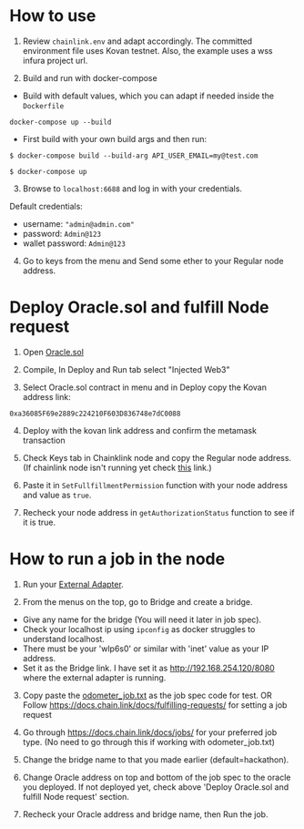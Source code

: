 # How to use

1. Review `chainlink.env` and adapt accordingly. The committed environment file uses Kovan testnet. Also, the example uses a wss infura project url.

2. Build and run with docker-compose

* Build with default values, which you can adapt if needed inside the `Dockerfile`
```
docker-compose up --build
```

* First build with your own build args and then run:

```
$ docker-compose build --build-arg API_USER_EMAIL=my@test.com

$ docker-compose up
```

3. Browse to `localhost:6688` and log in with your credentials.

Default credentials:
- username: `"admin@admin.com"`
- password: `Admin@123`
- wallet password: `Admin@123`

4. Go to keys from the menu and Send some ether to your Regular node address. 

# Deploy Oracle.sol and fulfill Node request

1. Open [Oracle.sol](https://remix.ethereum.org/#url=https://docs.chain.link/samples/NodeOperators/Oracle.sol) 

2. Compile, In Deploy and Run tab select "Injected Web3"

3. Select Oracle.sol contract in menu and in Deploy copy the Kovan address link:

```
0xa36085F69e2889c224210F603D836748e7dC0088
```
4. Deploy with the kovan link address and confirm the metamask transaction

5. Check Keys tab in Chainklink node and copy the Regular node address. (If chainlink node isn't running yet check [this](https://github.com/Ligo-Protocol/chainlink-node-docker-compose/blob/main/README.md) link.)

6. Paste it in `SetFullfillmentPermission` function with your node address and value as `true`.

7. Recheck your node address in `getAuthorizationStatus` function to see if it is true.


# How to run a job in the node

1. Run your [External Adapter](https://github.com/Ligo-Protocol/external-adapter-js). 

2. From the menus on the top, go to Bridge and create a bridge.

* Give any name for the bridge (You will need it later in job spec).
* Check your localhost ip using ```ipconfig``` as docker struggles to understand localhost. 
* There must be your 'wlp6s0' or similar with 'inet' value as your IP address.
* Set it as the Bridge link. I have set it as http://192.168.254.120/8080 where the external adapter is running.

3. Copy paste the [odometer_job.txt](https://github.com/Ligo-Protocol/chainlink-node-docker-compose/blob/main/odometer_job.txt) as the job spec code for test. OR Follow https://docs.chain.link/docs/fulfilling-requests/ for setting a job request

4. Go through https://docs.chain.link/docs/jobs/ for your preferred job type. (No need to go through this if working with odometer_job.txt)

7. Change the bridge name to that you made earlier (default=hackathon).

8. Change Oracle address on top and bottom of the job spec to the oracle you deployed. If not deployed yet, check above 'Deploy Oracle.sol and fulfill Node request' section.

9. Recheck your Oracle address and bridge name, then Run the job.

